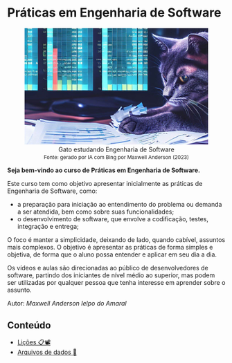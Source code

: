 # Práticas em Engenharia de Software

<figure style="text-align:center">
    <img src="static/img/gpt/cat_data_scientist1.jpg" width="650" alt="Gato estudando. Prompt: Create an image of a cat studying software engineering">
    <figcaption>Gato estudando Engenharia de Software</figcaption>
    <small>Fonte: gerado por IA com Bing por Maxwell Anderson (2023)</a></small>
</figure>

**Seja bem-vindo ao curso de Práticas em Engenharia de Software.**

Este curso tem como objetivo apresentar inicialmente as práticas de Engenharia de Software, como:

* a preparação para iniciação ao entendimento do problema ou demanda a ser atendida, bem como sobre suas funcionalidades;
* o desenvolvimento de software, que envolve a codificação, testes, integração e entrega;

O foco é manter a simplicidade, deixando de lado, quando cabível, assuntos mais complexos. O objetivo é apresentar as práticas de forma simples e objetiva, de forma que o aluno possa entender e aplicar em seu dia a dia.

Os vídeos e aulas são direcionadas ao público de desenvolvedores de software, partindo dos iniciantes de nível médio ao superior, mas podem ser utilizadas por qualquer pessoa que tenha interesse em aprender sobre o assunto.

Autor: *Maxwell Anderson Ielpo do Amaral*

## Conteúdo

* [Lições 📋📽️](lessons/README.md)
* [Arquivos de dados 📁](data/README.md)
